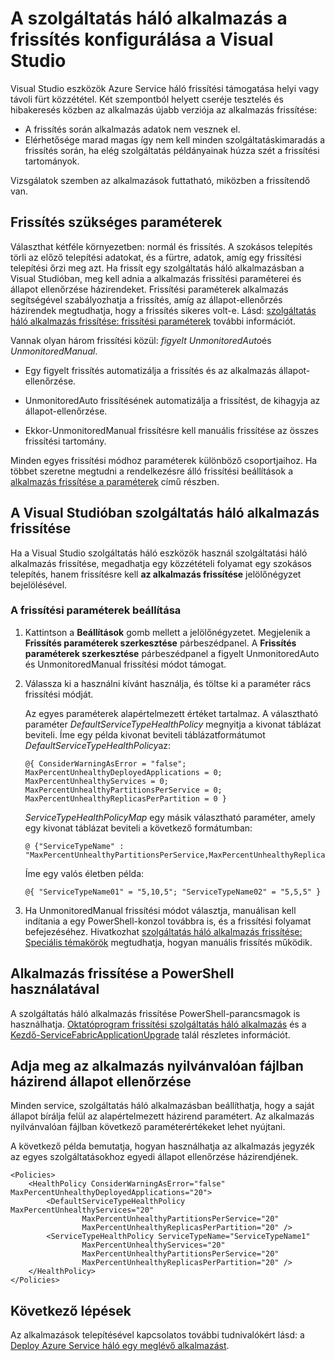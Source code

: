 <properties
   pageTitle="A frissítés szolgáltatás háló alkalmazás beállítása |} Microsoft Azure"
   description="Útmutató: a szolgáltatás háló-alkalmazások frissítés a Microsoft Visual Studio segítségével a beállításainak konfigurálása"
   services="service-fabric"
   documentationCenter="na"
   authors="cawaMS"
   manager="paulyuk"
   editor="tglee" />
<tags
   ms.service="service-fabric"
   ms.devlang="dotnet"
   ms.topic="article"
   ms.tgt_pltfrm="na"
   ms.workload="multiple"
   ms.date="07/29/2016"
   ms.author="cawa" />

# <a name="configure-the-upgrade-of-a-service-fabric-application-in-visual-studio"></a>A szolgáltatás háló alkalmazás a frissítés konfigurálása a Visual Studio

Visual Studio eszközök Azure Service háló frissítési támogatása helyi vagy távoli fürt közzététel. Két szempontból helyett cseréje tesztelés és hibakeresés közben az alkalmazás újabb verziója az alkalmazás frissítése:

- A frissítés során alkalmazás adatok nem vesznek el.
- Elérhetősége marad magas így nem kell minden szolgáltatáskimaradás a frissítés során, ha elég szolgáltatás példányainak húzza szét a frissítési tartományok.

Vizsgálatok szemben az alkalmazások futtatható, miközben a frissítendő van.

## <a name="parameters-needed-to-upgrade"></a>Frissítés szükséges paraméterek

Választhat kétféle környezetben: normál és frissítés. A szokásos telepítés törli az előző telepítési adatokat, és a fürtre, adatok, amíg egy frissítési telepítési őrzi meg azt. Ha frissít egy szolgáltatás háló alkalmazásban a Visual Studióban, meg kell adnia a alkalmazás frissítési paraméterei és állapot ellenőrzése házirendeket. Frissítési paraméterek alkalmazás segítségével szabályozhatja a frissítés, amíg az állapot-ellenőrzés házirendek megtudhatja, hogy a frissítés sikeres volt-e. Lásd: [szolgáltatás háló alkalmazás frissítése: frissítési paraméterek](service-fabric-application-upgrade-parameters.md) további információt.

Vannak olyan három frissítési közül: *figyelt* *UnmonitoredAuto*és *UnmonitoredManual*.

  - Egy figyelt frissítés automatizálja a frissítés és az alkalmazás állapot-ellenőrzése.

  - UnmonitoredAuto frissítésének automatizálja a frissítést, de kihagyja az állapot-ellenőrzése.

  - Ekkor-UnmonitoredManual frissítésre kell manuális frissítése az összes frissítési tartomány.

Minden egyes frissítési módhoz paraméterek különböző csoportjaihoz. Ha többet szeretne megtudni a rendelkezésre álló frissítési beállítások a [alkalmazás frissítése a paraméterek](service-fabric-application-upgrade-parameters.md) című részben.

## <a name="upgrade-a-service-fabric-application-in-visual-studio"></a>A Visual Studióban szolgáltatás háló alkalmazás frissítése

Ha a Visual Studio szolgáltatás háló eszközök használ szolgáltatási háló alkalmazás frissítése, megadhatja egy közzétételi folyamat egy szokásos telepítés, hanem frissítésre kell **az alkalmazás frissítése** jelölőnégyzet bejelölésével.

### <a name="to-configure-the-upgrade-parameters"></a>A frissítési paraméterek beállítása

1. Kattintson a **Beállítások** gomb mellett a jelölőnégyzetet. Megjelenik a **Frissítés paraméterek szerkesztése** párbeszédpanel. A **Frissítés paraméterek szerkesztése** párbeszédpanel a figyelt UnmonitoredAuto és UnmonitoredManual frissítési módot támogat.

2. Válassza ki a használni kívánt használja, és töltse ki a paraméter rács frissítési módját.

    Az egyes paraméterek alapértelmezett értéket tartalmaz. A választható paraméter *DefaultServiceTypeHealthPolicy* megnyitja a kivonat táblázat beviteli. Íme egy példa kivonat beviteli táblázatformátumot *DefaultServiceTypeHealthPolicy*az:

    ```
    @{ ConsiderWarningAsError = "false"; MaxPercentUnhealthyDeployedApplications = 0; MaxPercentUnhealthyServices = 0; MaxPercentUnhealthyPartitionsPerService = 0; MaxPercentUnhealthyReplicasPerPartition = 0 }
    ```

    *ServiceTypeHealthPolicyMap* egy másik választható paraméter, amely egy kivonat táblázat beviteli a következő formátumban:

    ```    
    @ {"ServiceTypeName" : "MaxPercentUnhealthyPartitionsPerService,MaxPercentUnhealthyReplicasPerPartition,MaxPercentUnhealthyServices"}
    ```

    Íme egy valós életben példa:

    ```
    @{ "ServiceTypeName01" = "5,10,5"; "ServiceTypeName02" = "5,5,5" }
    ```

3. Ha UnmonitoredManual frissítési módot választja, manuálisan kell indítania a egy PowerShell-konzol továbbra is, és a frissítési folyamat befejezéséhez. Hivatkozhat [szolgáltatás háló alkalmazás frissítése: Speciális témakörök](service-fabric-application-upgrade-advanced.md) megtudhatja, hogyan manuális frissítés működik.

## <a name="upgrade-an-application-by-using-powershell"></a>Alkalmazás frissítése a PowerShell használatával

A szolgáltatás háló alkalmazás frissítése PowerShell-parancsmagok is használhatja. [Oktatóprogram frissítési szolgáltatás háló alkalmazás](service-fabric-application-upgrade-tutorial.md) és a [Kezdő-ServiceFabricApplicationUpgrade](https://msdn.microsoft.com/library/mt125975.aspx) talál részletes információt.

## <a name="specify-a-health-check-policy-in-the-application-manifest-file"></a>Adja meg az alkalmazás nyilvánvalóan fájlban házirend állapot ellenőrzése

Minden service, szolgáltatás háló alkalmazásban beállíthatja, hogy a saját állapot bírálja felül az alapértelmezett házirend paramétert. Az alkalmazás nyilvánvalóan fájlban következő paraméterértékeket lehet nyújtani.

A következő példa bemutatja, hogyan használhatja az alkalmazás jegyzék az egyes szolgáltatásokhoz egyedi állapot ellenőrzése házirendjének.

```
<Policies>
    <HealthPolicy ConsiderWarningAsError="false" MaxPercentUnhealthyDeployedApplications="20">
        <DefaultServiceTypeHealthPolicy MaxPercentUnhealthyServices="20"               
                MaxPercentUnhealthyPartitionsPerService="20"
                MaxPercentUnhealthyReplicasPerPartition="20" />
        <ServiceTypeHealthPolicy ServiceTypeName="ServiceTypeName1"
                MaxPercentUnhealthyServices="20"
                MaxPercentUnhealthyPartitionsPerService="20"
                MaxPercentUnhealthyReplicasPerPartition="20" />      
    </HealthPolicy>
</Policies>
```
## <a name="next-steps"></a>Következő lépések
Az alkalmazások telepítésével kapcsolatos további tudnivalókért lásd: a [Deploy Azure Service háló egy meglévő alkalmazást](service-fabric-deploy-existing-app.md).
